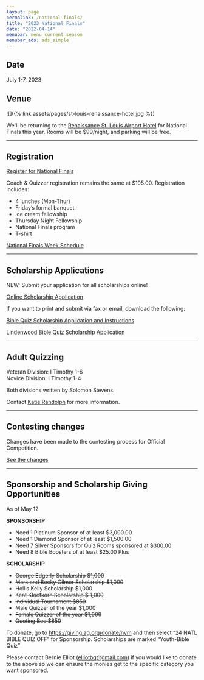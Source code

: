 ```yaml
---
layout: page
permalink: /national-finals/
title: "2023 National Finals"
date: "2022-04-14"
menubar: menu_current_season
menubar_ads: ads_simple
---
```


## Date

July 1-7, 2023

## Venue

![]({% link assets/pages/st-louis-renaissance-hotel.jpg %})

We'll be returning to the [Renaissance St. Louis Airport Hotel](https://www.marriott.com/events/start.mi?id=1683745765249&key=GRP) for National Finals this year. Rooms will be $99/night, and parking will be free.

---

## Registration

<a href="https://brushfire.com/agusa/NBQ/551064" class="button is-primary">Register for National Finals</a>

Coach & Quizzer registration remains the same at $195.00. Registration includes:

- 4 lunches (Mon-Thur)
- Friday’s formal banquet
- Ice cream fellowship
- Thursday Night Fellowship
- National Finals program
- T-shirt

<a href="{% link assets/2023/National-Finals-Week-Schedule.pdf %}" class="button is-primary">National Finals Week Schedule</a>

---

## Scholarship Applications

NEW: Submit your application for all scholarships online!

<a href="https://forms.gle/ty7uPszGL43CqAue7" class="button is-primary">Online Scholarship Application</a>

If you want to print and submit via fax or email, download the following:

<a href="{% link assets/2023/Scholarship-National-Finals.docx %}" class="button is-primary">Bible Quiz Scholarship Application and Instructions</a>

<a href="{% link assets/2023/Scholarship-Nationals-Lindenwood.docx %}" class="button is-primary">Lindenwood Bible Quiz Scholarship Application</a>

---

## Adult Quizzing

Veteran Division: I Timothy 1-6  
Novice Division: I Timothy 1-4

Both divisions written by Solomon Stevens.

Contact [Katie Randolph](mailto:kaitlyn.randolph@gmail.com) for more information.

---

## Contesting changes

Changes have been made to the contesting process for Official Competition. 

<a href="{% link _pages/contesting-changes.md %}" class="button is-primary">See the changes</a>

---


## Sponsorship and Scholarship Giving Opportunities

As of May 12

**SPONSORSHIP**

- ~~Need 1 Platinum Sponsor of at least $3,000.00~~ 
- Need 1 Diamond Sponsor of at least $1,500.00
- Need 7 Silver Sponsors for Quiz Rooms sponsored at $300.00 
- Need 8 Bible Boosters of at least $25.00 Plus 

**SCHOLARSHIP**

- ~~George Edgerly Scholarship $1,000~~
- ~~Mark and Becky Gilmer Scholarship $1,000~~
- Hollis Kelly Scholarship $1,000
- ~~Kent Kloefkorn Scholarship $ 1,000~~
- ~~Individual Tournament $850~~
- Male Quizzer of the year $1,000
- ~~Female Quizzer of the year $1,000~~
- ~~Quoting Bee $850~~

To donate, go to <https://giving.ag.org/donate/nym> and then select “24 NATL BIBLE QUIZ OFF” for Sponsorship. Scholarships are marked “Youth-Bible Quiz”

Please contact Bernie Elliot ([elliotbq@gmail.com](mailto:elliotbq@gmail.com)) if you would like to donate to the above so we can ensure the monies get to the specific category you want sponsored.

